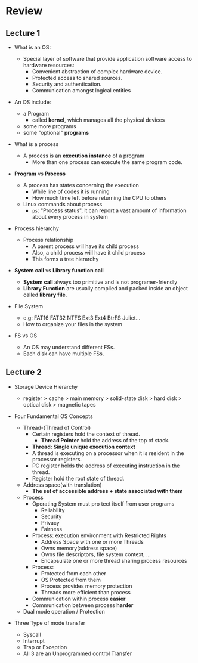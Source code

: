 # Review

## Lecture 1

+ What is an OS:
  + Special layer of software that provide application software access to hardware resources:
    + Convenient abstraction of complex hardware device.
    + Protected access to shared sources.
    + Security and authentication.
    + Communication amongst logical entities

+ An OS include:
  + a Program
    + called **kernel**, which manages all the physical devices
  + some more programs
  + some "optional" **programs**

+ What is a process
  + A process is an **execution instance** of a program
    + More than one process can execute the same program code.

+ **Program** vs **Process**
  + A process has states concerning the execution
    + While line of codes it is running
    + How much time left before returning the CPU to others
  + Linux commands about process
    + `ps`: "Process status", it can report a vast amount of information about every process in system

+ Process hierarchy
  + Process relationship
    + A parent process will have its child process
    + Also, a child process will have it child process
    + This forms a tree hierarchy

+ **System call** vs **Library function call**
  + **System call** always too primitive and is not programer-friendly
  + **Library Function** are usually complied and packed inside an object called **library file**.

+ File System
  + e.g: FAT16 FAT32 NTFS Ext3 Ext4 BtrFS Juliet...
  + How to organize your files in the system

+ FS vs OS
  + An OS may understand different FSs.
  + Each disk can have multiple FSs.

## Lecture 2

+ Storage Device Hierarchy
  + register > cache > main memory > solid-state disk > hard disk > optical disk > magnetic tapes

+ Four Fundamental OS Concepts
  + Thread-(Thread of Control)
    + Certain registers hold the context of thread.
      + **Thread Pointer** hold the address of the top of stack.
    + **Thread: Single unique execution context**
    + A thread is executing on a processor when it is resident in the processor registers.
    + PC register holds the address of executing instruction in the thread.
    + Register hold the root state of thread.
  + Address space(with translation)
    + **The set of accessible address + state associated with them**
  + Process
    + Operating System must pro tect itself from user programs
      + Reliability
      + Security
      + Privacy
      + Fairness
    + Process: execution environment with Restricted Rights
      + Address Space with one or more Threads
      + Owns memory(address space)
      + Owns file descriptors, file system context, ...
      + Encapsulate one or more thread sharing process resources
    + Process:
      + Protected from each other
      + OS Protected from them
      + Process provides memory protection
      + Threads more efficient than process
    + Communication within process **easier**
    + Communication between process **harder**
  + Dual mode operation / Protection

+ Three Type of mode transfer
  + Syscall
  + Interrupt
  + Trap or Exception
  + All 3 are an Unprogrammed control Transfer
